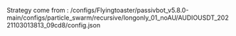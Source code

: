 Strategy come from : /configs/Flyingtoaster/passivbot_v5.8.0-main/configs/particle_swarm/recursive/longonly_01_noAU/AUDIOUSDT_20221103013813_09cd8/config.json